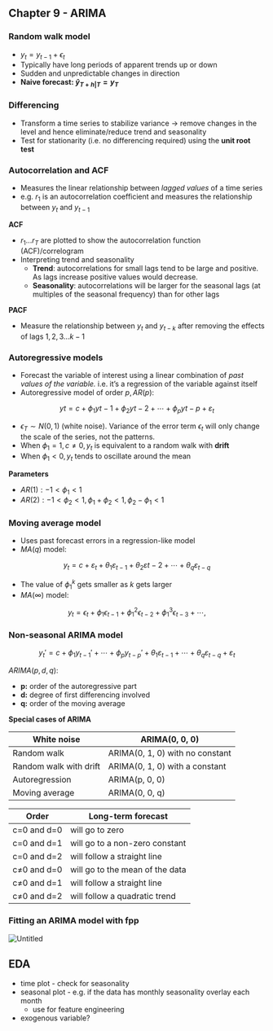 ## Chapter 9 - ARIMA

### Random walk model

- $y_t = y_{t-1} + \epsilon_t$
- Typically have long periods of apparent trends up or down
- Sudden and unpredictable changes in direction
- **Naive forecast: $\hat{y}_{T+h|T} = y_T$**

### Differencing

- Transform a time series to stabilize variance → remove changes in the level and hence eliminate/reduce trend and seasonality
- Test for stationarity (i.e. no differencing required) using the **unit root test**

### **Autocorrelation and ACF**

- Measures the linear relationship between _lagged values_ of a time series
- e.g. $r_1$ is an autocorrelation coefficient and measures the relationship between $y_t$ and $y_{t-1}$

**ACF**

- $r_1...r_T$ are plotted to show the autocorrelation function (ACF)/correlogram
- Interpreting trend and seasonality
    - **Trend**: autocorrelations for small lags tend to be large and positive. As lags increase positive values would decrease.
    - **Seasonality**: autocorrelations will be larger for the seasonal lags (at multiples of the seasonal frequency) than for other lags

**PACF**

- Measure the relationship between $y_t$ and $y_{t-k}$ after removing the effects of lags $1, 2, 3...k-1$

### Autoregressive models

- Forecast the variable of interest using a linear combination of _past values of the variable._ i.e. it’s a regression of the variable against itself
- Autoregressive model of order $p, AR(p)$:

$$ yt=c+ϕ_1yt−1+ϕ_2yt−2+⋯+ϕ_pyt−p+ε_t $$

- $\epsilon_{T} \sim N(0,1)$ (white noise). Variance of the error term $\epsilon_t$ will only change the scale of the series, not the patterns.
- When $\phi_1 = 1, c\neq 0, y_t$ is equivalent to a random walk with **drift**
- When $\phi_1 < 0, y_t$ tends to oscillate around the mean

**Parameters**

- $AR(1): -1 < \phi_1 < 1$
- $AR(2): -1 < \phi_2 < 1, \phi_1 + \phi_2 < 1, \phi_2 - \phi_1 < 1$

### Moving average model

- Uses past forecast errors in a regression-like model
- $MA(q)$ model:

$$ y_t=c+ε_t+θ_1ε_{t−1}+θ_2ε{t−2}+⋯+θ_qε_{t−q} $$

- The value of $\phi_1^k$ gets smaller as $k$ gets larger
- $MA(\infty)$ model:

$$ y_t=\epsilon_t+\phi_1\epsilon_{t−1}+\phi_1^2\epsilon_{t−2}+\phi_1^3\epsilon_{t−3}+⋯, $$

### Non-seasonal ARIMA model

$$ y_t'=c+\phi_1y_{t−1}'+ ⋯+ϕ_py_{t−p}'+θ_1ε_{t−1}+⋯+θ_qε_{t−q}+ε_t $$

$ARIMA(p, d, q):$

- **p:** order of the autoregressive part
- **d:** degree of first differencing involved
- **q:** order of the moving average

**Special cases of ARIMA**

|White noise|ARIMA(0, 0, 0)|
|---|---|
|Random walk|ARIMA(0, 1, 0) with no constant|
|Random walk with drift|ARIMA(0, 1, 0) with a constant|
|Autoregression|ARIMA(p, 0, 0)|
|Moving average|ARIMA(0, 0, q)|

|Order|Long-term forecast|
|---|---|
|c=0 and d=0|will go to zero|
|c=0 and d=1|will go to a non-zero constant|
|c=0 and d=2|will follow a straight line|
|c≠0 and d=0|will go to the mean of the data|
|c≠0 and d=1|will follow a straight line|
|c≠0 and d=2|will follow a quadratic trend|

### Fitting an ARIMA model with fpp

![Untitled](https://prod-files-secure.s3.us-west-2.amazonaws.com/67cdd60d-118b-453f-8dd5-ab9f77664867/f9b176d6-e46c-4807-b0e2-5e8b2051c60d/Untitled.png)

## EDA

- time plot - check for seasonality
- seasonal plot - e.g. if the data has monthly seasonality overlay each month
    - use for feature engineering
- exogenous variable?